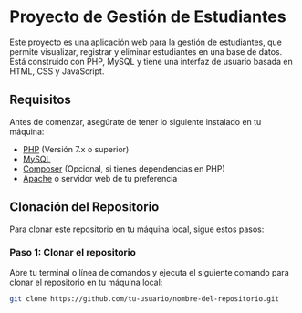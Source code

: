 # Proyecto de Gestión de Estudiantes

Este proyecto es una aplicación web para la gestión de estudiantes, que permite visualizar, registrar y eliminar estudiantes en una base de datos. Está construido con PHP, MySQL y tiene una interfaz de usuario basada en HTML, CSS y JavaScript.

## Requisitos

Antes de comenzar, asegúrate de tener lo siguiente instalado en tu máquina:

- [PHP](https://www.php.net/downloads.php) (Versión 7.x o superior)
- [MySQL](https://dev.mysql.com/downloads/)
- [Composer](https://getcomposer.org/) (Opcional, si tienes dependencias en PHP)
- [Apache](https://httpd.apache.org/) o servidor web de tu preferencia

## Clonación del Repositorio

Para clonar este repositorio en tu máquina local, sigue estos pasos:

### Paso 1: Clonar el repositorio
Abre tu terminal o línea de comandos y ejecuta el siguiente comando para clonar el repositorio en tu máquina local:

```bash
git clone https://github.com/tu-usuario/nombre-del-repositorio.git
